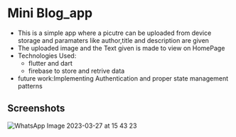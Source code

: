 # Mini Blog_app

* This is a simple app where a picutre can be uploaded from device storage and paramaters like author,title and description are given
* The uploaded image and the Text given is made to view on HomePage
* Technologies Used:
    - flutter and dart
    - firebase to store and retrive data
* future work:Implementing Authentication and proper state management patterns

## Screenshots



![WhatsApp Image 2023-03-27 at 15 43 23](https://user-images.githubusercontent.com/83818024/227913170-e35d6307-ad50-4c86-83e2-18ff51078038.jpg)
